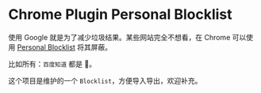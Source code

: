 # Chrome Plugin Personal Blocklist

使用 Google 就是为了减少垃圾结果。某些网站完全不想看，在 Chrome 可以使用 [Personal Blocklist](https://chrome.google.com/webstore/detail/personal-blocklist-by-goo/nolijncfnkgaikbjbdaogikpmpbdcdef) 将其屏蔽。

比如所有：`百度知道` 都是 💩。

这个项目是维护的一个 `Blocklist`，方便导入导出，欢迎补充。
